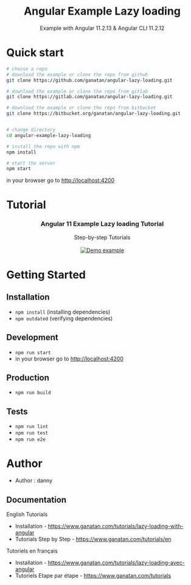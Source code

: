 <p align="center">
  <h1 align="center">Angular Example Lazy loading</h1>
  <p align="center">
    Example with Angular 11.2.13 & Angular CLI 11.2.12
  </p>
</p>


# Quick start

```bash
# choose a repo
# download the example or clone the repo from github
git clone https://github.com/ganatan/angular-lazy-loading.git

# download the example or clone the repo from gitlab
git clone https://gitlab.com/ganatan/angular-lazy-loading.git

# download the example or clone the repo from bitbucket
git clone https://bitbucket.org/ganatan/angular-lazy-loading.git


# change directory
cd angular-example-lazy-loading

# install the repo with npm
npm install

# start the server
npm start

```
in your browser go to [http://localhost:4200](http://localhost:4200) 


# Tutorial

<p align="center">
  <h3 align="center">Angular 11 Example Lazy loading Tutorial</h3>

  <p align="center">
    Step-by-step Tutorials
    <br>
    <br>
    <a href="https://www.ganatan.com/tutorials/lazy-loading-with-angular">
      <img src="https://api.ganatan.com/articles/img/tutorial-lazy-loading-avec-angular.png" alt="Demo example"/>
    </a>
  </p>
</p>


# Getting Started


## Installation
* `npm install` (installing dependencies)
* `npm outdated` (verifying dependencies)

## Development
* `npm run start`
* in your browser go to [http://localhost:4200](http://localhost:4200) 

## Production 
* `npm run build`

## Tests
* `npm run lint`
* `npm run test`
* `npm run e2e`

# Author
* Author  : danny


## Documentation

English Tutorials
- Installation - https://www.ganatan.com/tutorials/lazy-loading-with-angular
- Tutorials Step by Step - https://www.ganatan.com/tutorials/en

Tutoriels en français
- Installation - https://www.ganatan.com/tutorials/lazy-loading-avec-angular
- Tutoriels Etape par étape - https://www.ganatan.com/tutorials

